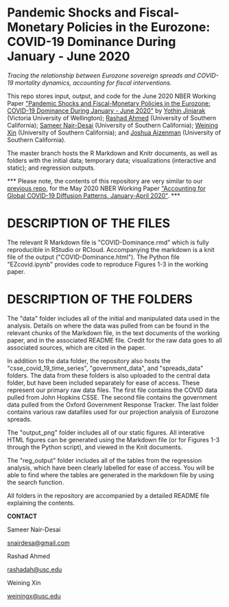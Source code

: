 # Pandemic Shocks and Fiscal-Monetary Policies in the Eurozone: COVID-19 Dominance During January - June 2020

*Tracing the relationship between Eurozone sovereign spreads and COVID-19 mortality dynamics, accounting for fiscal interventions.*

This repo stores input, output, and code for the June 2020 NBER Working Paper ["Pandemic Shocks and Fiscal-Monetary Policies in the Eurozone: COVID-19 Dominance During January - June 2020"](https://www.nber.org/papers/w27451) by [Yothin Jinjarak](https://www.wgtn.ac.nz/sef/about/staff/yothin-jinjarak) (Victoria University of Wellington); [Rashad Ahmed](https://www.nber.org/people/rashad_ahmed) (University of Southern California); [Sameer Nair-Desai](https://www.nber.org/people/sameer_nair-desai) (University of Southern California); [Weining Xin](https://www.weiningx.com/) (University of Southern California); and [Joshua Aizenman](https://dornsife.usc.edu/cf/econ/econ_faculty_display.cfm?Person_ID=1043595) (University of Southern California).

The master branch hosts the R Markdown and Knitr documents, as well as folders with the initial data; temporary data; visualizations (interactive and static); and regression outputs.

*** Please note, the contents of this repository are very similar to our [previous repo](https://github.com/snairdesai/COVID-19), for the May 2020 NBER Working Paper ["Accounting for Global COVID-19 Diffusion Patterns, January-April 2020"](https://www.nber.org/papers/w27185). ***

# DESCRIPTION OF THE FILES

The relevant R Markdown file is "COVID-Dominance.rmd" which is fully reproducible in RStudio or RCloud. Accompanying the markdown is a knit file of the output ("COVID-Dominance.html"). The Python file "EZcovid.ipynb" provides code to reproduce Figures 1-3 in the working paper.

# DESCRIPTION OF THE FOLDERS

The "data" folder includes all of the initial and manipulated data used in the analysis. Details on where the data was pulled from can be found in the relevant chunks of the Markdown file, in the text documents of the working paper, and in the associated README file. Credit for the raw data goes to all associated sources, which are cited in the paper.

In addition to the data folder, the repository also hosts the "csse_covid_19_time_series", "government_data", and "spreads_data" folders. The data from these folders is also uploaded to the central data folder, but have been included separately for ease of access. These represent our primary raw data files. The first file contains the COVID data pulled from John Hopkins CSSE. The second file contains the government data pulled from the Oxford Government Response Tracker. The last folder contains various raw datafiles used for our projection analysis of Eurozone spreads.

The "output_png" folder includes all of our static figures. All interative HTML figures can be generated using the Markdown file (or for Figures 1-3 through the Python script), and viewed in the Knit documents.

The "reg_output" folder includes all of the tables from the regression analysis, which have been clearly labelled for ease of access. You will be able to find where the tables are generated in the markdown file by using the search function.

All folders in the repository are accompanied by a detailed README file explaining the contents.

**CONTACT**

Sameer Nair-Desai 

snairdesa@gmail.com   

Rashad Ahmed   

rashadah@usc.edu                           

Weining Xin

weiningx@usc.edu
